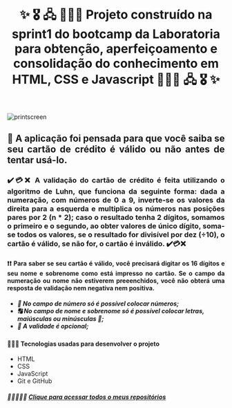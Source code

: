 <h1 align="center"> ✨ 🎖️ 🖧 👩🏾‍🎓  Projeto construído na sprint1 do bootcamp da Laboratoria para obtenção, aperfeiçoamento e consolidação do conhecimento em HTML, CSS e Javascript 👩🏾‍🎓 🖧 🎖️ ✨ </h1>
<br>

![printscreen](https://user-images.githubusercontent.com/109318160/214994671-c6c58f14-03fa-4746-9b76-9dfcefe682f1.png)

<h2 align="justify"> 💱 A aplicação foi pensada para que você saiba se seu cartão de crédito é válido ou não antes de tentar usá-lo.</h2> 

<h3 align="justify">
✔️💳❌ A validação do cartão de crédito é feita utilizando o algoritmo de Luhn, que funciona da seguinte forma: dada a numeração, com números de 0 a 9, inverte-se os valores da direita para a esquerda e multiplica os números nas posições pares por 2 (n * 2); caso o resultado tenha 2 dígitos, somamos o primeiro e o segundo, ao obter valores de único dígito, soma-se todos os valores, se o resultado for divisível por dez (÷10), o cartão é válido, se não for, o cartão é inválido. ✔️💳❌ </h3>

<h4 align="justify">
❗❗ Para saber se seu cartão é válido, você precisará digitar os 16 dígitos e seu nome e sobrenome como está impresso no cartão. Se o campo da numeração ou nome não estiverem preeenchidos, você não obterá uma resposta de validação nem negativa nem positiva. </h4>

<h5> 

- 🔢 No campo de número só é possível colocar números;<br>
- 🔠 No campo de nome e sobrenome só é possível colocar letras, maiúsculas ou minúsculas 🔡;<br>
- 📆 A validade é opcional;
<h5>


<h4> 👩🏾‍💻 Tecnologias usadas para desenvolver o projeto </h4>

- HTML
- CSS
- JavaScript
- Git e GitHub

##### 👩🏾‍💼🎯💼 [Clique para acessar todos o meus repositórios](https://github.com/Geice-Sousa?tab=repositories)
